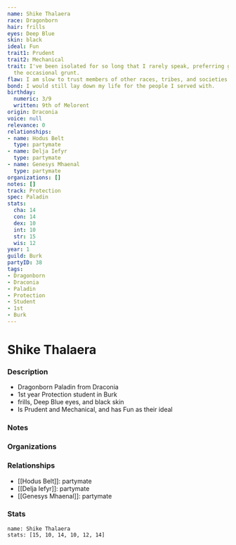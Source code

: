 ```yaml
---
name: Shike Thalaera
race: Dragonborn
hair: frills
eyes: Deep Blue
skin: black
ideal: Fun
trait1: Prudent
trait2: Mechanical
trait: I've been isolated for so long that I rarely speak, preferring gestures and
  the occasional grunt.
flaw: I am slow to trust members of other races, tribes, and societies.
bond: I would still lay down my life for the people I served with.
birthday:
  numeric: 3/9
  written: 9th of Melorent
origin: Draconia
voice: null
relevance: 0
relationships:
- name: Hodus Belt
  type: partymate
- name: Delja Iefyr
  type: partymate
- name: Genesys Mhaenal
  type: partymate
organizations: []
notes: []
track: Protection
spec: Paladin
stats:
  cha: 14
  con: 14
  dex: 10
  int: 10
  str: 15
  wis: 12
year: 1
guild: Burk
partyID: 38
tags:
- Dragonborn
- Draconia
- Paladin
- Protection
- Student
- 1st
- Burk
---
```

# Shike Thalaera
### Description
- Dragonborn Paladin from Draconia
- 1st year Protection student in Burk
- frills, Deep Blue eyes, and black skin
- Is Prudent and Mechanical, and has Fun as their ideal

### Notes

### Organizations

### Relationships
- [[Hodus Belt]]: partymate
- [[Delja Iefyr]]: partymate
- [[Genesys Mhaenal]]: partymate

### Stats
```statblock
name: Shike Thalaera
stats: [15, 10, 14, 10, 12, 14]
```
